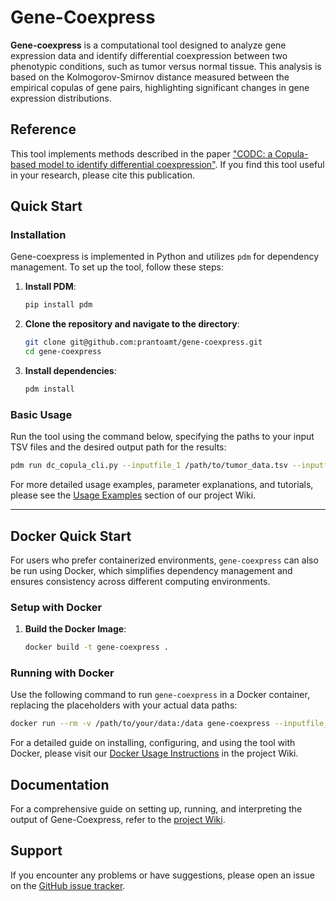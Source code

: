 # Gene-Coexpress

**Gene-coexpress** is a computational tool designed to analyze gene expression data and identify differential coexpression between two phenotypic conditions, such as tumor versus normal tissue. This analysis is based on the Kolmogorov-Smirnov distance measured between the empirical copulas of gene pairs, highlighting significant changes in gene expression distributions.

## Reference

This tool implements methods described in the paper ["CODC: a Copula-based model to identify differential coexpression"](https://doi.org/10.1038/s41540-020-0137-9). If you find this tool useful in your research, please cite this publication.

## Quick Start

### Installation

Gene-coexpress is implemented in Python and utilizes `pdm` for dependency management. To set up the tool, follow these steps:

1. **Install PDM**:
   ```bash
   pip install pdm
   ```
2. **Clone the repository and navigate to the directory**:
   ```bash
   git clone git@github.com:prantoamt/gene-coexpress.git
   cd gene-coexpress
   ```
3. **Install dependencies**:
   ```bash
   pdm install
   ```

### Basic Usage

Run the tool using the command below, specifying the paths to your input TSV files and the desired output path for the results:
```bash
pdm run dc_copula_cli.py --inputfile_1 /path/to/tumor_data.tsv --inputfile_2 /path/to/normal_data.tsv --output_path /path/to/output/network.tsv
```

For more detailed usage examples, parameter explanations, and tutorials, please see the [Usage Examples](https://github.com/prantoamt/gene-coexpress/wiki/Usage-Examples) section of our project Wiki.

---

## Docker Quick Start

For users who prefer containerized environments, `gene-coexpress` can also be run using Docker, which simplifies dependency management and ensures consistency across different computing environments.

### Setup with Docker

1. **Build the Docker Image**:
   ```bash
   docker build -t gene-coexpress .
   ```

### Running with Docker

Use the following command to run `gene-coexpress` in a Docker container, replacing the placeholders with your actual data paths:
```bash
docker run --rm -v /path/to/your/data:/data gene-coexpress --inputfile_1 /data/tumor_data.tsv --inputfile_2 /data/normal_data.tsv --output_path /data/output/network.tsv
```

For a detailed guide on installing, configuring, and using the tool with Docker, please visit our [Docker Usage Instructions](https://github.com/prantoamt/gene-coexpress/wiki/Using-Gene%E2%80%90Coexpress-with-Docker) in the project Wiki.


## Documentation

For a comprehensive guide on setting up, running, and interpreting the output of Gene-Coexpress, refer to the [project Wiki](https://github.com/prantoamt/gene-coexpress/wiki).

## Support

If you encounter any problems or have suggestions, please open an issue on the [GitHub issue tracker](https://github.com/prantoamt/gene-coexpress/issues).